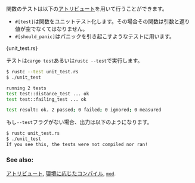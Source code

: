 <!-- Functions can be tested by using these [attributes][attributes]: -->
関数のテストは以下の[アトリビュート][attributes]を用いて行うことができます。

<!-- * `#[test]` marks a function as a unit test. The function must take zero
parameters and return nothing.
* `#[should_panic]` marks a function as a panicking test. -->
* `#[test]`は関数をユニットテスト化します。その場合その関数は引数と返り値が空でなくてはなりません。
* `#[should_panic]`はパニックを引き起こすようなテストに用います。

{unit_test.rs}

<!-- Tests can be run with `cargo test` or `rustc --test`. -->
テストは`cargo test`あるいは`rustc --test`で実行します。

``` bash
$ rustc --test unit_test.rs
$ ./unit_test

running 2 tests
test test::distance_test ... ok
test test::failing_test ... ok

test result: ok. 2 passed; 0 failed; 0 ignored; 0 measured
```

<!-- If `--test` were not included, then this would happen -->
もし`--test`フラグがない場合、出力は以下のようになります。

``` bash
$ rustc unit_test.rs
$ ./unit_test
If you see this, the tests were not compiled nor ran!
```

### See also:

[アトリビュート][attributes], [環境に応じたコンパイル][cfg], [`mod`][mod].

[attributes]: ../attribute.html
[cfg]: ../attribute/cfg.html
[mod]: ../mod.html
